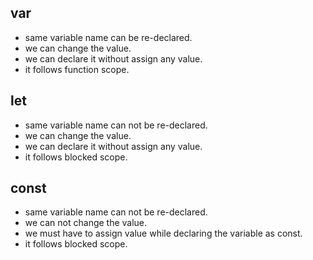 ## var
- same variable name can be re-declared.
- we can change the value.
- we can declare it without assign any value.
- it follows function scope.

## let
- same variable name can not be re-declared.
- we can change the value.
- we can declare it without assign any value.
- it follows blocked scope.

## const
- same variable name can not be re-declared.
- we can not change the value.
- we must have to assign value while declaring the variable as const.
- it follows blocked scope.